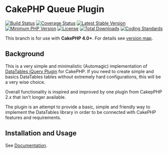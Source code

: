 # CakePHP Queue Plugin
[![Build Status](https://api.travis-ci.com/allanmcarvalho/cakephp-datatables.svg?branch=master)](https://travis-ci.com/github/allanmcarvalho/cakephp-datatables)
[![Coverage Status](https://img.shields.io/codecov/c/github/allanmcarvalho/cakephp-datatables/master.svg)](https://codecov.io/github/allanmcarvalho/cakephp-datatables?branch=master)
[![Latest Stable Version](https://poser.pugx.org/allanmcarvalho/cakephp-datatables/v/stable.svg)](https://packagist.org/packages/allanmcarvalho/cakephp-datatables)
[![Minimum PHP Version](https://img.shields.io/badge/php-%3E%3D%207.2-8892BF.svg)](https://php.net/)
[![License](https://poser.pugx.org/allanmcarvalho/cakephp-datatables/license)](https://packagist.org/packages/allanmcarvalho/cakephp-datatables)
[![Total Downloads](https://poser.pugx.org/allanmcarvalho/cakephp-datatables/d/total)](https://packagist.org/packages/allanmcarvalho/cakephp-datatables)
[![Coding Standards](https://img.shields.io/badge/cs-PSR--2--R-yellow.svg)](https://github.com/php-fig-rectified/fig-rectified-standards)

This branch is for use with **CakePHP 4.0+**. For details see [version map](https://github.com/allanmcarvalho/cakephp-datatables/wiki#cakephp-version-map).


## Background

This is a very simple and minimalistic (Automagic) implementation of
[DataTables jQuery Plugin](https://datatables.net/) for CakePHP.
If you need to create simple and basics DataTables tables without extremely hard configurations, this will be a very wise choice.

Overall functionality is inspired and improved by one plugin from CakepPHP 2.x that isn't longer available.

The plugin is an attempt to provide a basic, simple and friendly way to implement the
DataTables library in order to be connected with CakePHP features and requirements.

## Installation and Usage
See [Documentation](docs).
